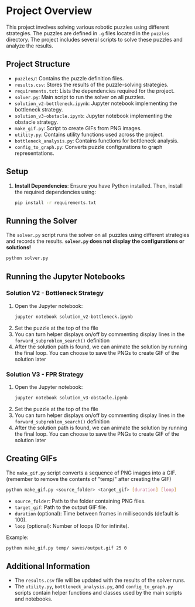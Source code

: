 # Project Overview

This project involves solving various robotic puzzles using different strategies. The puzzles are defined in `.g` files located in the `puzzles` directory. The project includes several scripts to solve these puzzles and analyze the results.

## Project Structure

- `puzzles/`: Contains the puzzle definition files.
- `results.csv`: Stores the results of the puzzle-solving strategies.
- `requirements.txt`: Lists the dependencies required for the project.
- `solver.py`: Main script to run the solver on all puzzles.
- `solution_v2-bottleneck.ipynb`: Jupyter notebook implementing the bottleneck strategy.
- `solution_v3-obstacle.ipynb`: Jupyter notebook implementing the obstacle strategy.
- `make_gif.py`: Script to create GIFs from PNG images.
- `utility.py`: Contains utility functions used across the project.
- `bottleneck_analysis.py`: Contains functions for bottleneck analysis.
- `config_to_graph.py`: Converts puzzle configurations to graph representations.

## Setup

1. **Install Dependencies**:
    Ensure you have Python installed. Then, install the required dependencies using:
    ```sh
    pip install -r requirements.txt
    ```

## Running the Solver

The `solver.py` script runs the solver on all puzzles using different strategies and records the results. **`solver.py` does not display the configurations or solutions!**

```sh
python solver.py
```

## Running the Jupyter Notebooks

### Solution V2 - Bottleneck Strategy

1. Open the Jupyter notebook:
    ```sh
    jupyter notebook solution_v2-bottleneck.ipynb
    ```
2. Set the puzzle at the top of the file
3. You can turn helper displays on/off by commenting display lines in the `forward_subproblem_search()` definition
4. After the solution path is found, we can animate the solution by running the final loop. You can choose to save the PNGs to create GIF of the solution later

### Solution V3 - FPR Strategy

1. Open the Jupyter notebook:
    ```sh
    jupyter notebook solution_v3-obstacle.ipynb
    ```
2. Set the puzzle at the top of the file
3. You can turn helper displays on/off by commenting display lines in the `forward_subproblem_search()` definition
4. After the solution path is found, we can animate the solution by running the final loop. You can choose to save the PNGs to create GIF of the solution later

## Creating GIFs

The `make_gif.py` script converts a sequence of PNG images into a GIF.
(remember to remove the contents of "temp/" after creating the GIF)

```sh
python make_gif.py <source_folder> <target_gif> [duration] [loop]
```

- `source_folder`: Path to the folder containing PNG files.
- `target_gif`: Path to the output GIF file.
- `duration` (optional): Time between frames in milliseconds (default is 100).
- `loop` (optional): Number of loops (0 for infinite).

Example:
```sh
python make_gif.py temp/ saves/output.gif 25 0
```

## Additional Information

- The `results.csv` file will be updated with the results of the solver runs.
- The `utility.py`, `bottleneck_analysis.py`, and `config_to_graph.py` scripts contain helper functions and classes used by the main scripts and notebooks.
